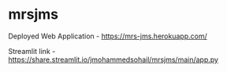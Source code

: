 # mrsjms

Deployed Web Application - https://mrs-jms.herokuapp.com/

Streamlit link - https://share.streamlit.io/jmohammedsohail/mrsjms/main/app.py
